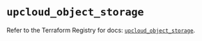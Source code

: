 # `upcloud_object_storage`

Refer to the Terraform Registry for docs: [`upcloud_object_storage`](https://registry.terraform.io/providers/upcloudltd/upcloud/3.3.0/docs/resources/object_storage).
